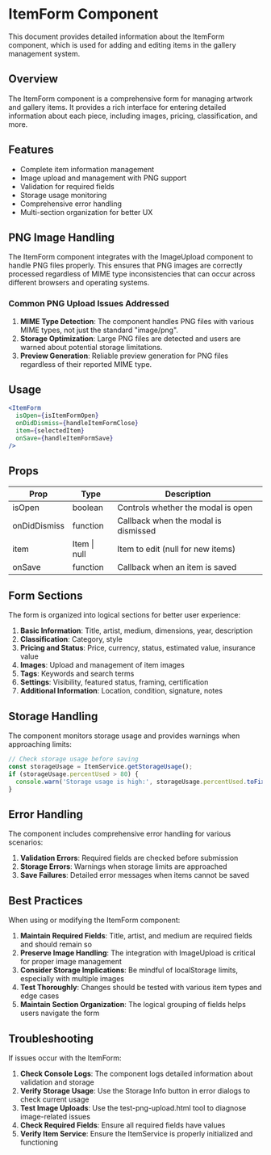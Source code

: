 # ItemForm Component

This document provides detailed information about the ItemForm component, which is used for adding and editing items in the gallery management system.

## Overview

The ItemForm component is a comprehensive form for managing artwork and gallery items. It provides a rich interface for entering detailed information about each piece, including images, pricing, classification, and more.

## Features

- Complete item information management
- Image upload and management with PNG support
- Validation for required fields
- Storage usage monitoring
- Comprehensive error handling
- Multi-section organization for better UX

## PNG Image Handling

The ItemForm component integrates with the ImageUpload component to handle PNG files properly. This ensures that PNG images are correctly processed regardless of MIME type inconsistencies that can occur across different browsers and operating systems.

### Common PNG Upload Issues Addressed

1. **MIME Type Detection**: The component handles PNG files with various MIME types, not just the standard "image/png".
2. **Storage Optimization**: Large PNG files are detected and users are warned about potential storage limitations.
3. **Preview Generation**: Reliable preview generation for PNG files regardless of their reported MIME type.

## Usage

```jsx
<ItemForm
  isOpen={isItemFormOpen}
  onDidDismiss={handleItemFormClose}
  item={selectedItem}
  onSave={handleItemFormSave}
/>
```

## Props

| Prop | Type | Description |
|------|------|-------------|
| isOpen | boolean | Controls whether the modal is open |
| onDidDismiss | function | Callback when the modal is dismissed |
| item | Item \| null | Item to edit (null for new items) |
| onSave | function | Callback when an item is saved |

## Form Sections

The form is organized into logical sections for better user experience:

1. **Basic Information**: Title, artist, medium, dimensions, year, description
2. **Classification**: Category, style
3. **Pricing and Status**: Price, currency, status, estimated value, insurance value
4. **Images**: Upload and management of item images
5. **Tags**: Keywords and search terms
6. **Settings**: Visibility, featured status, framing, certification
7. **Additional Information**: Location, condition, signature, notes

## Storage Handling

The component monitors storage usage and provides warnings when approaching limits:

```typescript
// Check storage usage before saving
const storageUsage = ItemService.getStorageUsage();
if (storageUsage.percentUsed > 80) {
  console.warn('Storage usage is high:', storageUsage.percentUsed.toFixed(2) + '%');
}
```

## Error Handling

The component includes comprehensive error handling for various scenarios:

1. **Validation Errors**: Required fields are checked before submission
2. **Storage Errors**: Warnings when storage limits are approached
3. **Save Failures**: Detailed error messages when items cannot be saved

## Best Practices

When using or modifying the ItemForm component:

1. **Maintain Required Fields**: Title, artist, and medium are required fields and should remain so
2. **Preserve Image Handling**: The integration with ImageUpload is critical for proper image management
3. **Consider Storage Implications**: Be mindful of localStorage limits, especially with multiple images
4. **Test Thoroughly**: Changes should be tested with various item types and edge cases
5. **Maintain Section Organization**: The logical grouping of fields helps users navigate the form

## Troubleshooting

If issues occur with the ItemForm:

1. **Check Console Logs**: The component logs detailed information about validation and storage
2. **Verify Storage Usage**: Use the Storage Info button in error dialogs to check current usage
3. **Test Image Uploads**: Use the test-png-upload.html tool to diagnose image-related issues
4. **Check Required Fields**: Ensure all required fields have values
5. **Verify Item Service**: Ensure the ItemService is properly initialized and functioning
